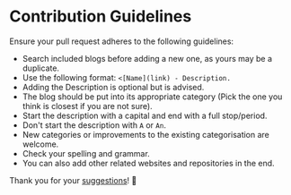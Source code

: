 # Contribution Guidelines
Ensure your pull request adheres to the following guidelines:
- Search included blogs before adding a new one, as yours may be a duplicate.
- Use the following format: `<[Name](link) - Description.`
- Adding the Description is optional but is advised.
- The blog should be put into its appropriate category (Pick the one you think is closest if you are not sure).
- Start the description with a capital and end with a full stop/period.
- Don't start the description with `A` or `An`.
- New categories or improvements to the existing categorisation are welcome.
- Check your spelling and grammar.
- You can also add other related websites and repositories in the end.

Thank you for your [suggestions](https://github.com/learn-anything/blogs/edit/master/readme.md)! 💜